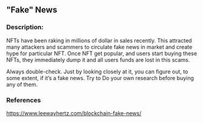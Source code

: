 ## "Fake" News

### Description:
NFTs have been raking in millions of dollar in sales recently. This attracted many attackers and scammers to circulate fake news in market and create hype for particular NFT. Once NFT get popular, and users start buying these NFTs, they immediately dump it and all users funds are lost in this scams.

Always double-check. Just by looking closely at it, you can figure out, to some extent, if it’s a fake news. Try to Do your own research before buying any of them.

### References
https://www.leewayhertz.com/blockchain-fake-news/
